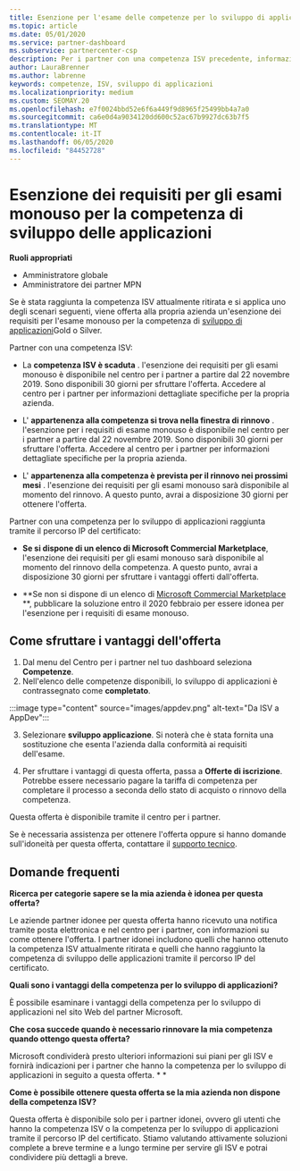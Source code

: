 ```yaml
---
title: Esenzione per l'esame delle competenze per lo sviluppo di applicazioni
ms.topic: article
ms.date: 05/01/2020
ms.service: partner-dashboard
ms.subservice: partnercenter-csp
description: Per i partner con una competenza ISV precedente, informazioni su come ottenere un'esenzione per i requisiti di esame monouso per la competenza di sviluppo delle applicazioni
author: LauraBrenner
ms.author: labrenne
keywords: competenze, ISV, sviluppo di applicazioni
ms.localizationpriority: medium
ms.custom: SEOMAY.20
ms.openlocfilehash: e7f0024bbd52e6f6a449f9d8965f25499bb4a7a0
ms.sourcegitcommit: ca6e0d4a9034120dd600c52ac67b9927dc63b7f5
ms.translationtype: MT
ms.contentlocale: it-IT
ms.lasthandoff: 06/05/2020
ms.locfileid: "84452728"
---
```

# <a name="one-time-exam-requirements-exemption-for-the-application-development-competency"></a>Esenzione dei requisiti per gli esami monouso per la competenza di sviluppo delle applicazioni

**Ruoli appropriati**

- Amministratore globale
- Amministratore dei partner MPN

Se è stata raggiunta la competenza ISV attualmente ritirata e si applica uno degli scenari seguenti, viene offerta alla propria azienda un'esenzione dei requisiti per l'esame monouso per la competenza di [sviluppo di applicazioni](https://partner.microsoft.com/membership/application-development-competency)Gold o Silver. 

Partner con una competenza ISV:

- La **competenza ISV è scaduta** . l'esenzione dei requisiti per gli esami monouso è disponibile nel centro per i partner a partire dal 22 novembre 2019. Sono disponibili 30 giorni per sfruttare l'offerta. Accedere al centro per i partner per informazioni dettagliate specifiche per la propria azienda.

- L' **appartenenza alla competenza si trova nella finestra di rinnovo** . l'esenzione per i requisiti di esame monouso è disponibile nel centro per i partner a partire dal 22 novembre 2019. Sono disponibili 30 giorni per sfruttare l'offerta. Accedere al centro per i partner per informazioni dettagliate specifiche per la propria azienda.

- L' **appartenenza alla competenza è prevista per il rinnovo nei prossimi mesi** . l'esenzione dei requisiti per gli esami monouso sarà disponibile al momento del rinnovo. A questo punto, avrai a disposizione 30 giorni per ottenere l'offerta.

Partner con una competenza per lo sviluppo di applicazioni raggiunta tramite il percorso IP del certificato:

- **Se si dispone di un elenco di Microsoft Commercial Marketplace**, l'esenzione dei requisiti per gli esami monouso sarà disponibile al momento del rinnovo della competenza. A questo punto, avrai a disposizione 30 giorni per sfruttare i vantaggi offerti dall'offerta.

- **Se non si dispone di un elenco di [Microsoft Commercial Marketplace](https://azure.microsoft.com/overview/commercial-marketplace/) **, pubblicare la soluzione entro il 2020 febbraio per essere idonea per l'esenzione per i requisiti di esame monouso.

## <a name="how-to-take-advantage-of-your-offer"></a>Come sfruttare i vantaggi dell'offerta

1. Dal menu del Centro per i partner nel tuo dashboard seleziona **Competenze**.
2. Nell'elenco delle competenze disponibili, lo sviluppo di applicazioni è contrassegnato come **completato**.

:::image type="content" source="images/appdev.png" alt-text="Da ISV a AppDev":::

3. Selezionare **sviluppo applicazione**. Si noterà che è stata fornita una sostituzione che esenta l'azienda dalla conformità ai requisiti dell'esame. 

4. Per sfruttare i vantaggi di questa offerta, passa a **Offerte di iscrizione**. Potrebbe essere necessario pagare la tariffa di competenza per completare il processo a seconda dello stato di acquisto o rinnovo della competenza. 

Questa offerta è disponibile tramite il centro per i partner.

Se è necessaria assistenza per ottenere l'offerta oppure si hanno domande sull'idoneità per questa offerta, contattare il [supporto tecnico](https://partner.microsoft.com/Support). 

## <a name="frequently-asked-questions"></a>Domande frequenti

**Ricerca per categorie sapere se la mia azienda è idonea per questa offerta?**

Le aziende partner idonee per questa offerta hanno ricevuto una notifica tramite posta elettronica e nel centro per i partner, con informazioni su come ottenere l'offerta. I partner idonei includono quelli che hanno ottenuto la competenza ISV attualmente ritirata e quelli che hanno raggiunto la competenza di sviluppo delle applicazioni tramite il percorso IP del certificato. 

**Quali sono i vantaggi della competenza per lo sviluppo di applicazioni?**

È possibile esaminare i vantaggi della competenza per lo sviluppo di applicazioni nel sito Web del partner Microsoft. 

**Che cosa succede quando è necessario rinnovare la mia competenza quando ottengo questa offerta?** 

Microsoft condividerà presto ulteriori informazioni sui piani per gli ISV e fornirà indicazioni per i partner che hanno la competenza per lo sviluppo di applicazioni in seguito a questa offerta. * *  

**Come è possibile ottenere questa offerta se la mia azienda non dispone della competenza ISV?**

Questa offerta è disponibile solo per i partner idonei, ovvero gli utenti che hanno la competenza ISV o la competenza per lo sviluppo di applicazioni tramite il percorso IP del certificato. Stiamo valutando attivamente soluzioni complete a breve termine e a lungo termine per servire gli ISV e potrai condividere più dettagli a breve. 


